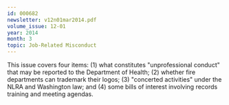 ```yaml
---
id: 000682
newsletter: v12n01mar2014.pdf
volume_issue: 12-01
year: 2014
month: 3
topic: Job-Related Misconduct
---
```


This issue covers four items: (1) what constitutes "unprofessional conduct" that may be reported to the Department of Health; (2) whether fire departments can trademark their logos; (3) "concerted activities" under the NLRA and Washington law; and (4) some bills of interest involving records training and meeting agendas.